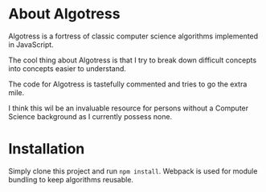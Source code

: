 # About Algotress

Algotress is a fortress of classic computer science algorithms implemented in JavaScript.

The cool thing about Algotress is that I try to break down difficult concepts into concepts easier to understand.

The code for Algotress is tastefully commented and tries to go the extra mile.

I think this wil be an invaluable resource for persons without a Computer Science background as I currently possess none.

# Installation

Simply clone this project and run `npm install`. Webpack is used for module bundling to keep algorithms reusable.
